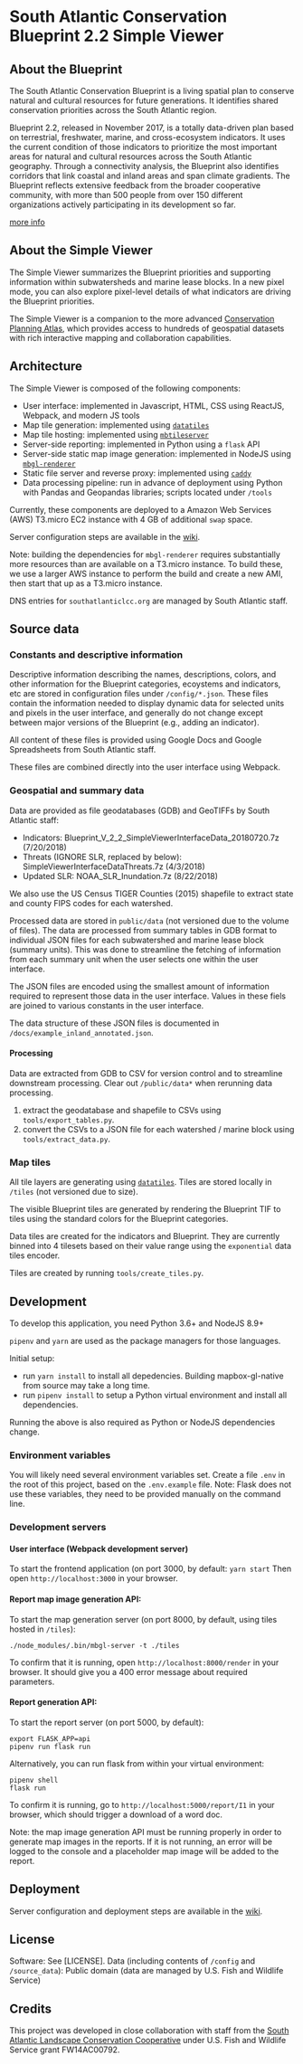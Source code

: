 # South Atlantic Conservation Blueprint 2.2 Simple Viewer

## About the Blueprint

The South Atlantic Conservation Blueprint is a living spatial plan to conserve natural and cultural resources for future generations. It identifies shared conservation priorities across the South Atlantic region.

Blueprint 2.2, released in November 2017, is a totally data-driven plan based on terrestrial, freshwater, marine, and cross-ecosystem indicators. It uses the current condition of those indicators to prioritize the most important areas for natural and cultural resources across the South Atlantic geography. Through a connectivity analysis, the Blueprint also identifies corridors that link coastal and inland areas and span climate gradients. The Blueprint reflects extensive feedback from the broader cooperative community, with more than 500 people from over 150 different organizations actively participating in its development so far.

[more info](http://www.southatlanticlcc.org/blueprint/)

## About the Simple Viewer

The Simple Viewer summarizes the Blueprint priorities and supporting information within subwatersheds and marine lease blocks. In a new pixel mode, you can also explore pixel-level details of what indicators are driving the Blueprint priorities.

The Simple Viewer is a companion to the more advanced [Conservation Planning Atlas](https://salcc.databasin.org/), which provides access to hundreds of
geospatial datasets with rich interactive mapping and collaboration capabilities.

## Architecture

The Simple Viewer is composed of the following components:

-   User interface: implemented in Javascript, HTML, CSS using ReactJS, Webpack, and modern JS tools
-   Map tile generation: implemented using [`datatiles`](https://github.com/brendan-ward/datatiles)
-   Map tile hosting: implemented using [`mbtileserver`](https://github.com/consbio/mbtileserver)
-   Server-side reporting: implemented in Python using a `flask` API
-   Server-side static map image generation: implemented in NodeJS using [`mbgl-renderer`](https://github.com/consbio/mbgl-renderer)
-   Static file server and reverse proxy: implemented using [`caddy`](https://caddyserver.com/)
-   Data processing pipeline: run in advance of deployment using Python with Pandas and Geopandas libraries; scripts located under `/tools`

Currently, these components are deployed to a Amazon Web Services (AWS) T3.micro EC2 instance with 4 GB of additional `swap` space.

Server configuration steps are available in the [wiki](https://github.com/consbio/salcc_blueprint2/wiki).

Note: building the dependencies for `mbgl-renderer` requires substantially more resources than are available on a T3.micro instance. To build these,
we use a larger AWS instance to perform the build and create a new AMI, then start that up as a T3.micro instance.

DNS entries for `southatlanticlcc.org` are managed by South Atlantic staff.

## Source data

### Constants and descriptive information

Descriptive information describing the names, descriptions, colors, and other information for the Blueprint categories, ecoystems and indicators, etc are
stored in configuration files under `/config/*.json`. These files contain the information needed to display dynamic data for selected units and pixels
in the user interface, and generally do not change except between major versions of the Blueprint (e.g., adding an indicator).

All content of these files is provided using Google Docs and Google Spreadsheets from South Atlantic staff.

These files are combined directly into the user interface using Webpack.

### Geospatial and summary data

Data are provided as file geodatabases (GDB) and GeoTIFFs by South Atlantic staff:

-   Indicators: Blueprint_V_2_2_SimpleViewerInterfaceData_20180720.7z (7/20/2018)
-   Threats (IGNORE SLR, replaced by below): SimpleViewerInterfaceDataThreats.7z (4/3/2018)
-   Updated SLR: NOAA_SLR_Inundation.7z (8/22/2018)

We also use the US Census TIGER Counties (2015) shapefile to extract state and county FIPS codes for each watershed.

Processed data are stored in `public/data` (not versioned due to the volume of files). The data are processed from
summary tables in GDB format to individual JSON files for each subwatershed and marine lease block (summary units). This was done to streamline
the fetching of information from each summary unit when the user selects one within the user interface.

The JSON files are encoded using the smallest amount of information required to represent those data in the user interface. Values in these fiels
are joined to various constants in the user interface.

The data structure of these JSON files is documented in `/docs/example_inland_annotated.json`.

#### Processing

Data are extracted from GDB to CSV for version control and to streamline downstream processing. Clear out `/public/data*` when rerunning data processing.

1. extract the geodatabase and shapefile to CSVs using `tools/export_tables.py`.
2. convert the CSVs to a JSON file for each watershed / marine block using `tools/extract_data.py`.

### Map tiles

All tile layers are generating using [`datatiles`](https://github.com/brendan-ward/datatiles). Tiles are stored locally in `/tiles` (not versioned due to size).

The visible Blueprint tiles are generated by rendering the Blueprint TIF to tiles using the standard colors for the Blueprint categories.

Data tiles are created for the indicators and Blueprint. They are currently binned into 4 tilesets based on their value range using the
`exponential` data tiles encoder.

Tiles are created by running `tools/create_tiles.py`.

## Development

To develop this application, you need Python 3.6+ and NodeJS 8.9+

`pipenv` and `yarn` are used as the package managers for those languages.

Initial setup:

-   run `yarn install` to install all depedencies. Building mapbox-gl-native from source may take a long time.
-   run `pipenv install` to setup a Python virtual environment and install all dependencies.

Running the above is also required as Python or NodeJS dependencies change.

### Environment variables

You will likely need several environment variables set. Create a file `.env` in the root of this project, based on the `.env.example` file.
Note: Flask does not use these variables, they need to be provided manually on the command line.

### Development servers

#### User interface (Webpack development server)

To start the frontend application (on port 3000, by default:
`yarn start`
Then open `http://localhost:3000` in your browser.

#### Report map image generation API:

To start the map generation server (on port 8000, by default, using tiles hosted in `/tiles`):

```
./node_modules/.bin/mbgl-server -t ./tiles
```

To confirm that it is running, open `http://localhost:8000/render` in your browser. It should give you a 400 error message about required parameters.

#### Report generation API:

To start the report server (on port 5000, by default):

```
export FLASK_APP=api
pipenv run flask run
```

Alternatively, you can run flask from within your virtual environment:

```
pipenv shell
flask run
```

To confirm it is running, go to `http://localhost:5000/report/I1` in your browser, which should trigger a download of a word doc.

Note: the map image generation API must be running properly in order to generate map images in the reports. If it is not running,
an error will be logged to the console and a placeholder map image will be added to the report.

## Deployment

Server configuration and deployment steps are available in the [wiki](https://github.com/consbio/salcc_blueprint2/wiki).

## License

Software: See [LICENSE].
Data (including contents of `/config` and `/source_data`): Public domain (data are managed by U.S. Fish and Wildlife Service)

## Credits

This project was developed in close collaboration with staff from the [South Atlantic Landscape Conservation Cooperative](http://www.southatlanticlcc.org/)
under U.S. Fish and Wildlife Service grant FW14AC00792.
